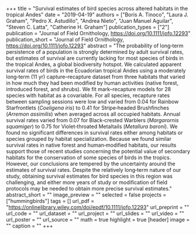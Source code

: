 +++
title = "Survival estimates of bird species across altered habitats in the tropical Andes"
date = "2019-04-19"
authors = ["Boris A. Tinoco", "Laura J. Graham", "Pedro X. Astudillo", "Andrea Nieto", "Juan Manuel Aguilar", "Steven C. Latta", "Catherine H. Graham"]
publication_types = ["2"]
publication = "Journal of Field Ornithology, https://doi.org/10.1111/jofo.12293"
publication_short = "Journal of Field Ornithology, https://doi.org/10.1111/jofo.12293"
abstract = "The probability of long‐term persistence of a population is strongly determined by adult survival rates, but estimates of survival are currently lacking for most species of birds in the tropical Andes, a global biodiversity hotspot. We calculated apparent survival rates of birds in the Ecuadorian tropical Andes using a moderately long‐term (11 yr) capture–recapture dataset from three habitats that varied in how much they had been modified by human activities (native forest, introduced forest, and shrubs). We fit mark–recapture models for 28 species with habitat as a covariable. For all species, recapture rates between sampling sessions were low and varied from 0.04 for Rainbow Starfrontlets (*Coeligena iris*) to 0.41 for Stripe‐headed Brushfinches (*Arremon assimilis*) when averaged across all occupied habitats. Annual survival rates varied from 0.07 for Black‐crested Warblers (*Margarornis squamiger*) to 0.75 for Violet‐throated Metaltails (*Metallura baroni*). We found no significant differences in survival rates either among habitats or species grouped by habitat specialization. Because we found similar survival rates in native forest and human‐modified habitats, our results support those of recent studies concerning the potential value of secondary habitats for the conservation of some species of birds in the tropics. However, our conclusions are tempered by the uncertainty around the estimates of survival rates. Despite the relatively long‐term nature of our study, obtaining survival estimates for bird species in this region was challenging, and either more years of study or modification of field protocols may be needed to obtain more precise survival estimates."
abstract_short = ""
image_preview = ""
selected = false
projects = ["hummingbirds"]
tags = []
url_pdf = "https://onlinelibrary.wiley.com/doi/epdf/10.1111/jofo.12293"
url_preprint = ""
url_code = ""
url_dataset = ""
url_project = ""
url_slides = ""
url_video = ""
url_poster = ""
url_source = ""
math = true
highlight = true
[header]
image = ""
caption = ""
+++
